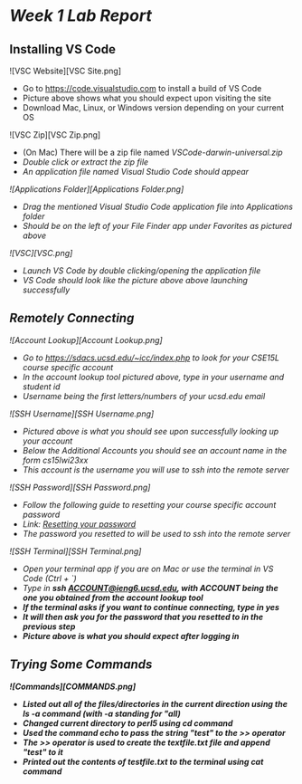 # _Week 1 Lab Report_

## Installing VS Code

![VSC Website][VSC Site.png]
- Go to https://code.visualstudio.com to install a build of VS Code
- Picture above shows what you should expect upon visiting the site
- Download Mac, Linux, or Windows version depending on your current OS

![VSC Zip][VSC Zip.png]
- (On Mac) There will be a zip file named <em>VSCode-darwin-universal.zip<em>
- Double click or extract the zip file
- An application file named <em>Visual Studio Code<em> should appear

![Applications Folder][Applications Folder.png]
- Drag the mentioned Visual Studio Code application file into Applications folder
- Should be on the left of your File Finder app under Favorites as pictured above

![VSC][VSC.png]
- Launch VS Code by double clicking/opening the application file
- VS Code should look like the picture above above launching successfully

## Remotely Connecting

![Account Lookup][Account Lookup.png]
- Go to https://sdacs.ucsd.edu/~icc/index.php to look for your CSE15L course specific account
- In the account lookup tool pictured above, type in your username and student id
- Username being the first letters/numbers of your ucsd.edu email

![SSH Username][SSH Username.png]
- Pictured above is what you should see upon successfully looking up your account
- Below the <em>Additional Accounts<em> you should see an account name in the form <em>cs15lwi23xx<em>
- This account is the username you will use to <em>ssh<em> into the remote server

![SSH Password][SSH Password.png]
- Follow the following guide to resetting your course specific account password
- Link: [Resetting your password](https://docs.google.com/document/d/1hs7CyQeh-MdUfM9uv99i8tqfneos6Y8bDU0uhn1wqho/edit)
- The password you resetted to will be used to <em>ssh<em> into the remote server

![SSH Terminal][SSH Terminal.png]
- Open your terminal app if you are on Mac or use the terminal in VS Code (Ctrl + `)
- Type in <em><strong>ssh ACCOUNT@ieng6.ucsd.edu<strong><em>, with ACCOUNT being the one you obtained from the account lookup tool
- If the terminal asks if you want to continue connecting, type in <em>yes<em>
- It will then ask you for the password that you resetted to in the previous step
- Picture above is what you should expect after logging in

## Trying Some Commands

![Commands][COMMANDS.png]

- Listed out all of the files/directories in the current direction using the <em>ls -a<em> command (with <em>-a<em> standing for "all)
- Changed current directory to perl5 using <em>cd<em> command
- Used the command <em>echo<em> to pass the string "test" to the <em>>><em> operator
- The <em>>><em> operator is used to create the textfile.txt file and append "test" to it
- Printed out the contents of testfile.txt to the terminal using <em>cat<em> command

